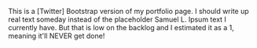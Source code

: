 This is a [Twitter] Bootstrap version of my portfolio page.  I should write up real text someday instead of the placeholder Samuel L. Ipsum text I currently have.  But that is low on the backlog and I estimated it as a 1, meaning it'll NEVER get done!